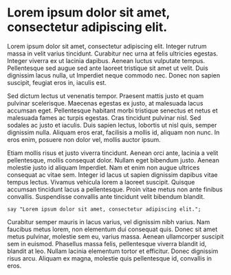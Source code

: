 # Lorem ipsum dolor sit amet, consectetur adipiscing elit.

Lorem ipsum dolor sit amet, consectetur adipiscing elit. Integer rutrum
massa in velit varius tincidunt. Curabitur nec urna at felis ultricies
egestas. Integer viverra ex ut lacinia dapibus. Aenean luctus vulputate
tempus. Pellentesque sed augue sed ante laoreet tristique sit amet ut velit.
Duis dignissim lacus nulla, ut Imperdiet neque commodo nec. Donec non sapien
suscipit, feugiat eros in, iaculis est.

Sed dictum lectus ut venenatis tempor. Praesent mattis justo et quam
pulvinar scelerisque. Maecenas egestas ex justo, at malesuada lacus accumsan
eget.  Pellentesque habitant morbi tristique senectus et netus et malesuada
fames ac turpis egestas. Cras tincidunt pulvinar nisl. Sed sodales ac justo
et iaculis.  Duis sapien lectus, lobortis ut nisl quis, semper dignissim
nulla. Aliquam eros erat, facilisis a mollis id, aliquam non nunc. In eros
enim, posuere non dolor vel, mollis auctor ipsum.

Etiam mollis risus et justo viverra tincidunt. Aenean orci ante, lacinia a
velit pellentesque, mollis consequat dolor. Nullam eget bibendum justo.
Aenean molestie justo id aliquam Imperdiet. Nam et enim non augue ultrices
consequat ac vitae sem. Integer id lacus ut sapien dignissim dapibus vitae
tempus lectus.  Vivamus vehicula lorem a laoreet suscipit. Quisque accumsan
tincidunt lacus a pellentesque. Proin vitae metus non ante finibus
convallis.  Suspendisse convallis ante tincidunt velit bibendum blandit.

    say "Lorem ipsum dolor sit amet, consectetur adipiscing elit.";

Curabitur semper mauris in lacus varius, vel dignissim nibh varius.  Nam
faucibus metus lorem, non elementum dui consequat quis. Donec sit amet metus
pulvinar, molestie sem eu, varius massa. Aenean ullamcorper suscipit sem in
euismod. Phasellus massa felis, pellentesque viverra blandit id, blandit at
leo.  Nullam lacinia elementum tortor et efficitur. Donec dignissim risus
arcu.  Aliquam ex magna, molestie quis pellentesque id, convallis in eros. 
